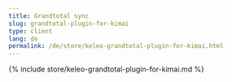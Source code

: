 ```yaml
---
title: Grandtotal sync
slug: grandtotal-plugin-for-kimai
type: client
lang: de
permalink: /de/store/keleo-grandtotal-plugin-for-kimai.html
---
```


{% include store/keleo-grandtotal-plugin-for-kimai.md %}
